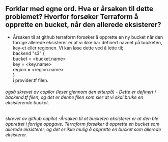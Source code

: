 Forklar med egne ord. Hva er årsaken til dette problemet? Hvorfor forsøker Terraform å opprette en bucket, når den allerede eksisterer?
-
 - Årsaken til at github terraform forsøker å opprette en ny bucket når den forrige allerede eksisterer 
   er at vi ikke har definert navnet på bucketen, key-et eller regionen.
    Vi kan løse dette ved å lette til;\
   backend "s3" { \
   bucket = <bucket.name> \
   key    = <key.name> \
   region = <region.name> \
   } \
   i provider.tf filen.

 ###### også skrevet av copilor (leser gjennom den etterpå) -   Dette er definert i backend.tf filen, og det er denne filen som sier at vi skal bruke en eksisterende bucket.

###### skrevet av github copilot -Årsaken til at bucketen eksisterer er at den ble opprettet i forrige oppgave. Terraform forsøker å opprette en bucket som allerede eksisterer, og det er ikke mulig å opprette en bucket som allerede eksisterer.

